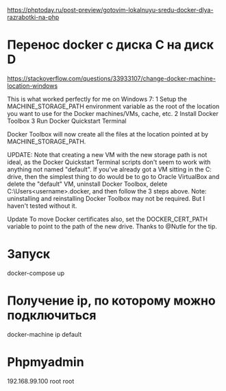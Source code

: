 https://phptoday.ru/post-preview/gotovim-lokalnuyu-sredu-docker-dlya-razrabotki-na-php

# Перенос docker с диска C на диск D
https://stackoverflow.com/questions/33933107/change-docker-machine-location-windows

This is what worked perfectly for me on Windows 7:
1 Setup the MACHINE_STORAGE_PATH environment variable as the root of the location you want to use for the Docker machines/VMs, cache, etc.
2 Install Docker Toolbox
3 Run Docker Quickstart Terminal

Docker Toolbox will now create all the files at the location pointed at by MACHINE_STORAGE_PATH.

UPDATE:
Note that creating a new VM with the new storage path is not ideal, as the Docker Quickstart Terminal scripts don't seem to work with anything not named "default".
If you've already got a VM sitting in the C: drive, then the simplest thing to do would be to go to Oracle VirtualBox and delete the "default" VM, uninstall Docker Toolbox, delete C:\Users\<username>.docker\, and then follow the 3 steps above.
Note: uninstalling and reinstalling Docker Toolbox may not be required. But I haven't tested without it.

Update
To move Docker certificates also, set the DOCKER_CERT_PATH variable to point to the path of the new drive. Thanks to @Nutle for the tip.


# Запуск
docker-compose up

# Получение ip, по которому можно подключиться
docker-machine ip default

# Phpmyadmin
192.168.99.100
root
root
